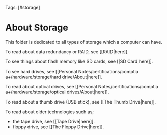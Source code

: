 Tags: [#storage]

# About Storage

This folder is dedicated to all types of storage which a computer can have.

To read about data redundancy or RAID, see [[RAID|here]].

To see things about flash memory like SD cards, see [[SD Card|here]].

To see hard drives, see [[Personal Notes/certifications/comptia a+/hardware/storage/hard drive/About|here]].

To read about optical drives, see [[Personal Notes/certifications/comptia a+/hardware/storage/optical drives/About|here]].

To read about a thumb drive (USB stick), see [[The Thumb Drive|here]].

To read about older technologies such as;

- the tape drive, see [[Tape Drive|here]].
- floppy drive, see [[The Floppy Drive|here]].